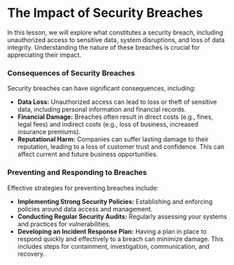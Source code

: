# The Impact of Security Breaches
In this lesson, we will explore what constitutes a security breach, including unauthorized access to sensitive data, system disruptions, and loss of data integrity. Understanding the nature of these breaches is crucial for appreciating their impact.
### Consequences of Security Breaches
Security breaches can have significant consequences, including:

-   **Data Loss:** Unauthorized access can lead to loss or theft of sensitive data, including personal information and financial records.
-   **Financial Damage:** Breaches often result in direct costs (e.g., fines, legal fees) and indirect costs (e.g., loss of business, increased insurance premiums).
-   **Reputational Harm:** Companies can suffer lasting damage to their reputation, leading to a loss of customer trust and confidence. This can affect current and future business opportunities.

### Preventing and Responding to Breaches
Effective strategies for preventing breaches include:

-   **Implementing Strong Security Policies:** Establishing and enforcing policies around data access and management.
-   **Conducting Regular Security Audits:** Regularly assessing your systems and practices for vulnerabilities.
-   **Developing an Incident Response Plan:** Having a plan in place to respond quickly and effectively to a breach can minimize damage. This includes steps for containment, investigation, communication, and recovery.
<!--stackedit_data:
eyJoaXN0b3J5IjpbMTA0NjcwOTE1Ml19
-->